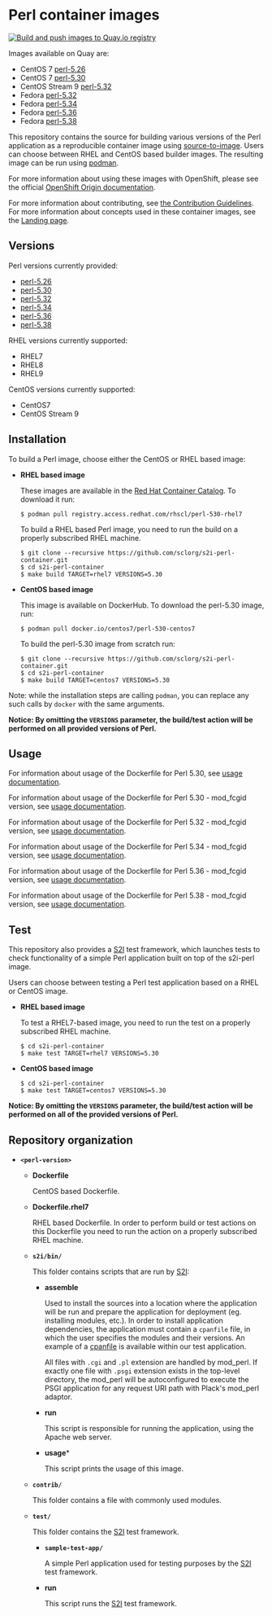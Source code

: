 Perl container images
=====================

[![Build and push images to Quay.io registry](https://github.com/sclorg/s2i-perl-container/actions/workflows/build-and-push.yml/badge.svg)](https://github.com/sclorg/s2i-perl-container/actions/workflows/build-and-push.yml)

Images available on Quay are:
* CentOS 7 [perl-5.26](https://quay.io/repository/centos7/perl-526-centos7)
* CentOS 7 [perl-5.30](https://quay.io/repository/centos7/perl-530-centos7)
* CentOS Stream 9 [perl-5.32](https://quay.io/repository/sclorg/perl-532-c9s)
* Fedora [perl-5.32](https://quay.io/repository/fedora/perl-532)
* Fedora [perl-5.34](https://quay.io/repository/fedora/perl-534)
* Fedora [perl-5.36](https://quay.io/repository/fedora/perl-536)
* Fedora [perl-5.38](https://quay.io/repository/fedora/perl-538)

This repository contains the source for building various versions of
the Perl application as a reproducible container image using
[source-to-image](https://github.com/openshift/source-to-image).
Users can choose between RHEL and CentOS based builder images.
The resulting image can be run using [podman](https://github.com/containers/libpod).

For more information about using these images with OpenShift, please see the
official [OpenShift Origin documentation](https://docs.okd.io/latest/using_images/s2i_images/perl.html).

For more information about contributing, see
[the Contribution Guidelines](https://github.com/sclorg/welcome/blob/master/contribution.md).
For more information about concepts used in these container images, see the
[Landing page](https://github.com/sclorg/welcome).


Versions
--------
Perl versions currently provided:
* [perl-5.26](5.26)
* [perl-5.30](5.30)
* [perl-5.32](5.32)
* [perl-5.34](5.34)
* [perl-5.36](5.36)
* [perl-5.38](5.38)

RHEL versions currently supported:
* RHEL7
* RHEL8
* RHEL9

CentOS versions currently supported:
* CentOS7
* CentOS Stream 9


Installation
------------
To build a Perl image, choose either the CentOS or RHEL based image:

*  **RHEL based image**

    These images are available in the [Red Hat Container Catalog](https://access.redhat.com/containers/#/registry.access.redhat.com/rhscl/perl-530-rhel7).
    To download it run:

    ```
    $ podman pull registry.access.redhat.com/rhscl/perl-530-rhel7
    ```

    To build a RHEL based Perl image, you need to run the build on a properly
    subscribed RHEL machine.

    ```
    $ git clone --recursive https://github.com/sclorg/s2i-perl-container.git
    $ cd s2i-perl-container
    $ make build TARGET=rhel7 VERSIONS=5.30
    ```

*  **CentOS based image**

    This image is available on DockerHub. To download the perl-5.30 image, run:

    ```
    $ podman pull docker.io/centos7/perl-530-centos7
    ```

    To build the perl-5.30 image from scratch run:

    ```
    $ git clone --recursive https://github.com/sclorg/s2i-perl-container.git
    $ cd s2i-perl-container
    $ make build TARGET=centos7 VERSIONS=5.30
    ```

Note: while the installation steps are calling `podman`, you can replace any such calls by `docker` with the same arguments.

**Notice: By omitting the `VERSIONS` parameter, the build/test action will be performed
on all provided versions of Perl.**


Usage
-----

For information about usage of the Dockerfile for Perl 5.30,
see [usage documentation](5.30/README.md).

For information about usage of the Dockerfile for Perl 5.30 - mod_fcgid version,
see [usage documentation](5.30-mod_fcgid/README.md).

For information about usage of the Dockerfile for Perl 5.32 - mod_fcgid version,
see [usage documentation](5.32/README.md).

For information about usage of the Dockerfile for Perl 5.34 - mod_fcgid version,
see [usage documentation](5.34/README.md).

For information about usage of the Dockerfile for Perl 5.36 - mod_fcgid version,
see [usage documentation](5.36/README.md).

For information about usage of the Dockerfile for Perl 5.38 - mod_fcgid version,
see [usage documentation](5.38/README.md).

Test
----
This repository also provides a [S2I](https://github.com/openshift/source-to-image) test framework,
which launches tests to check functionality of a simple Perl application built on top of the s2i-perl image.

Users can choose between testing a Perl test application based on a RHEL or CentOS image.

*  **RHEL based image**

    To test a RHEL7-based image, you need to run the test on a properly
    subscribed RHEL machine.

    ```
    $ cd s2i-perl-container
    $ make test TARGET=rhel7 VERSIONS=5.30
    ```

*  **CentOS based image**

    ```
    $ cd s2i-perl-container
    $ make test TARGET=centos7 VERSIONS=5.30
    ```

**Notice: By omitting the `VERSIONS` parameter, the build/test action will be performed
on all of the provided versions of Perl.**


Repository organization
-----------------------
* **`<perl-version>`**

    * **Dockerfile**

        CentOS based Dockerfile.

    * **Dockerfile.rhel7**

        RHEL based Dockerfile. In order to perform build or test actions on this
        Dockerfile you need to run the action on a properly subscribed RHEL machine.

    * **`s2i/bin/`**

        This folder contains scripts that are run by [S2I](https://github.com/openshift/source-to-image):

        *   **assemble**

            Used to install the sources into a location where the application
            will be run and prepare the application for deployment (eg. installing
            modules, etc.).
            In order to install application dependencies, the application must contain a
            `cpanfile` file, in which the user specifies the modules and their versions.
            An example of a [cpanfile](https://github.com/sclorg/s2i-perl-container/blob/master/5.30/test/sample-test-app/cpanfile) is available within our test application.

            All files with `.cgi` and `.pl` extension are handled by mod_perl.
            If exactly one file with `.psgi` extension exists in the top-level
            directory, the mod_perl will be autoconfigured to execute the PSGI
            application for any request URI path with Plack's mod_perl adaptor.

        *   **run**

            This script is responsible for running the application, using the
            Apache web server.

        *   **usage***

            This script prints the usage of this image.

    * **`contrib/`**

        This folder contains a file with commonly used modules.

    * **`test/`**

        This folder contains the [S2I](https://github.com/openshift/source-to-image)
        test framework.

        * **`sample-test-app/`**

            A simple Perl application used for testing purposes by the [S2I](https://github.com/openshift/source-to-image) test framework.

        * **run**

            This script runs the [S2I](https://github.com/openshift/source-to-image) test framework.
